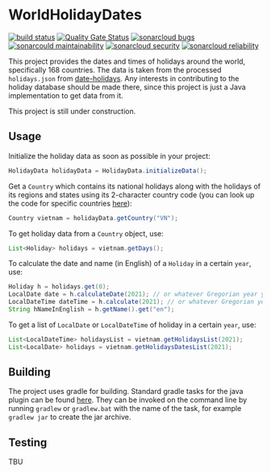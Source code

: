 # **WorldHolidayDates** #

[![build status](https://github.com/goodudetheboy/WorldHolidayDates/actions/workflows/gradle.yml/badge.svg)](https://github.com/goodudetheboy/WorldHolidayDates/actions)
[![Quality Gate Status](https://sonarcloud.io/api/project_badges/measure?project=goodudetheboy_WorldHolidayDates&metric=alert_status)](https://sonarcloud.io/dashboard?id=goodudetheboy_WorldHolidayDates)
[![sonarcloud bugs](https://sonarcloud.io/api/project_badges/measure?project=goodudetheboy_WorldHolidayDates&metric=bugs)](https://sonarcloud.io/component_measures?id=goodudetheboy_WorldHolidayDates&metric=bugs)
[![sonarcould maintainability](https://sonarcloud.io/api/project_badges/measure?project=goodudetheboy_WorldHolidayDates&metric=sqale_rating)](https://sonarcloud.io/component_measures?id=goodudetheboy_WorldHolidayDates&metric=Maintainability)
[![sonarcloud security](https://sonarcloud.io/api/project_badges/measure?project=goodudetheboy_WorldHolidayDates&metric=security_rating)](https://sonarcloud.io/component_measures?id=goodudetheboy_WorldHolidayDates&metric=Security)
[![sonarcloud reliability](https://sonarcloud.io/api/project_badges/measure?project=goodudetheboy_WorldHolidayDates&metric=reliability_rating)](https://sonarcloud.io/component_measures?id=goodudetheboy_WorldHolidayDates&metric=Reliability)

This project provides the dates and times of holidays around the world, specifically 168 countries. The data is taken from the processed `holidays.json` from [date-holidays](https://github.com/commenthol/date-holidays). Any interests in contributing to the holiday database should be made there, since this project is just a Java implementation to get data from it.

This project is still under construction.

## Usage ##

Initialize the holiday data as soon as possible in your project:

```java
HolidayData holidayData = HolidayData.initializeData();
```

Get a `Country` which contains its national holidays along with the holidays of its regions and states using its 2-character country code (you can look up the code for specific countries [here](https://www.iban.com/country-codes)):

```java
Country vietnam = holidayData.getCountry("VN");
```

To get holiday data from a `Country` object, use:

```java
List<Holiday> holidays = vietnam.getDays();
```

To calculate the date and name (in English) of a `Holiday` in a certain `year`, use:

```java
Holiday h = holidays.get(0);
LocalDate date = h.calculateDate(2021); // or whatever Gregorian year you want
LocalDateTime dateTime = h.calculate(2021); // or whatever Gregorian year you want
String hNameInEnglish = h.getName().get("en");
```

To get a list of `LocalDate` or `LocalDateTime` of holiday in a certain `year`, use:

```java
List<LocalDateTime> holidaysList = vietnam.getHolidaysList(2021);
List<LocalDate> holidays = vietnam.getHolidaysDatesList(2021);
```


## Building ##

The project uses gradle for building. Standard gradle tasks for the java plugin can be found [here](https://docs.gradle.org/current/userguide/java_plugin.html). They can be invoked on the command line by running `gradlew` or `gradlew.bat` with the name of the task, for example `gradlew jar` to create the jar archive.

## Testing ##

TBU
